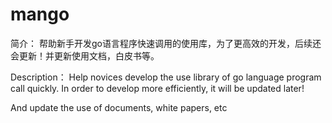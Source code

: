 # mango
简介：
    帮助新手开发go语言程序快速调用的使用库，为了更高效的开发，后续还会更新！并更新使用文档，白皮书等。

Description：
    Help novices develop the use library of go language program call quickly. In order to develop more efficiently, it will be updated later!

And update the use of documents, white papers, etc